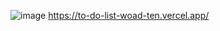 ![image](https://user-images.githubusercontent.com/102546622/232624320-2ae729cb-9d2a-4d1c-98b0-efc6a3b3635a.png)
https://to-do-list-woad-ten.vercel.app/
